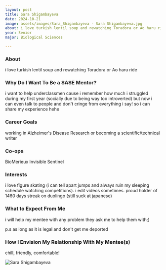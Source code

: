 ```yaml
---
layout: post
title: Sara Shigambayeva 
date: 2024-10-21
image: assets/images/Sara_Shigambayeva - Sara Shigambayeva.jpg
about: i love turkish lentil soup and rewatching Toradora or Ao haru ride
year: Senior
major: Biological Sciences

---
```


### About

i love turkish lentil soup and rewatching Toradora or Ao haru ride

### Why Do I Want To Be a SASE Mentor?

i want to help underclassmen cause i remember how much i struggled during my first year (socially due to being way too introverted) but now i can even talk to people and don't cringe from everything i say! so i can share my experience hehe

### Career Goals

working in Alzheimer's Disease Research or becoming a scientific/technical writer 

### Co-ops

BioMerieux Invisible Sentinel

### Interests

i love figure skating (i can tell apart jumps and always ruin my sleeping schedule watching competitions). i edit videos sometimes. proud holder of 1460 days streak on duolingo (still suck at japanese)

### What to Expect From Me

i will help my mentee with any problem they ask me to help them with;) 
p.s as long as it is legal and don't get me deported 

### How I Envision My Relationship With My Mentee(s) 

chill, friendly, comfortable!

<div class="text-center my-5">
    <img src="https://sase-drexel.github.io/mentorship-2024/assets/images/Sara_Shigambayeva - Sara Shigambayeva.jpg" alt="Sara Shigambayeva" class="rounded post-img" />
</div>

